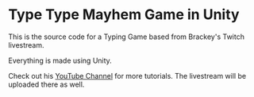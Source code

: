# Type Type Mayhem Game in Unity
This is the source code for a Typing Game based from Brackey's Twitch livestream.

Everything is made using Unity.

Check out his [YouTube Channel](http://youtube.com/brackeys) for more tutorials. The livestream will be uploaded there as well.
